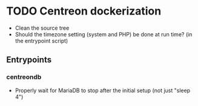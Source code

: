 # TODO Centreon dockerization

 - Clean the source tree
 - Should the timezone setting (system and PHP) be done at run time? (in the entrypoint script)

## Entrypoints

### centreondb

 - Properly wait for MariaDB to stop after the initial setup (not just "sleep 4")
